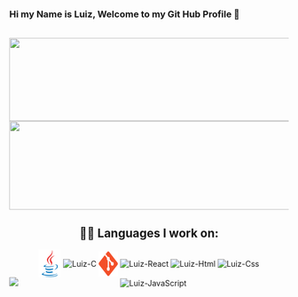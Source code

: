 

### Hi my Name is Luiz, Welcome to my Git Hub Profile 👋
  <br/>
  <img src="https://github-readme-stats.vercel.app/api?username=LuizzFelipe0&show_icons=true&theme=aura&include_all_commits=true&count_private=true" width="1050" height="150" align="center">
  <img width="1050" height="160" src="https://github-readme-stats.vercel.app/api/top-langs/?username=LuizzFelipe0&layout=compact&langs_count=7&theme=aura" align="center"/>
  
<br/>

<div align="center">

 ## 👨‍💻 Languages I work on:

  <img align="center" alt="Luiz-Java" height="50" width="40"                 src="https://raw.githubusercontent.com/devicons/devicon/master/icons/java/java-original.svg">
 <img align="center" alt="Luiz-C" height="45" width="40"  src="https://cdn.jsdelivr.net/gh/devicons/devicon/icons/c/c-plain.svg" />
      <img align="center" alt="Luiz-Git" height="45" width="35" src="https://raw.githubusercontent.com/devicons/devicon/master/icons/git/git-original.svg">
        <img align="center" alt="Luiz-React" height="45" width="40"  src="https://cdn.jsdelivr.net/gh/devicons/devicon/icons/react/react-original.svg" />
      <img align="center" alt="Luiz-Html" height="45" width="40" src="https://cdn.jsdelivr.net/gh/devicons/devicon/icons/html5/html5-plain-wordmark.svg" />
      <img align="center" alt="Luiz-Css" height="45" width="40"  src="https://cdn.jsdelivr.net/gh/devicons/devicon/icons/css3/css3-plain-wordmark.svg" />
      <img align="center" alt="Luiz-JavaScript" height="45" width="40"  src="https://cdn.jsdelivr.net/gh/devicons/devicon/icons/javascript/javascript-plain.svg" />
       <a href ="mailto:luizfelipecanariocosta@gmail.com"><img align="left" src="https://img.shields.io/badge/-Gmail-%23333?style=for-the-badge&logo=gmail&logoColor=red" target="_blank"></a>  
</div>    
 


      
